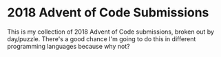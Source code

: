 # 2018 Advent of Code Submissions

This is my collection of 2018 Advent of Code submissions, broken out by day/puzzle.  There's a good chance I'm going to do this in different programming languages because why not?
